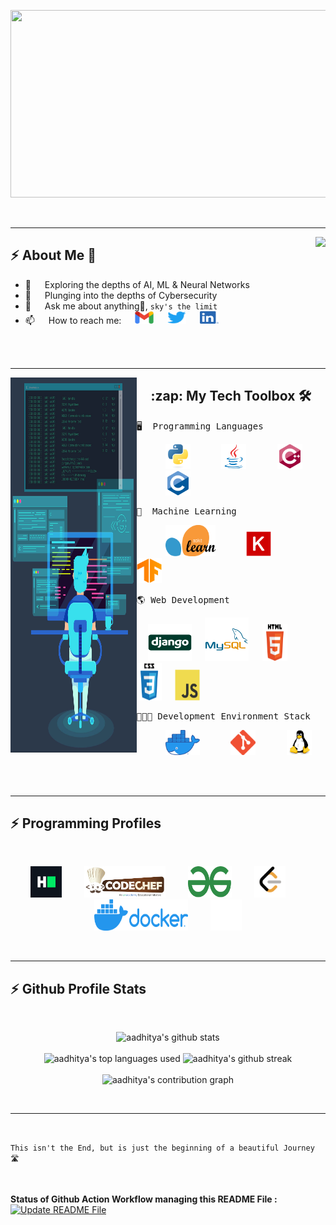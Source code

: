 <br><br>
<!--START_SECTION:header_gif-->
<p align="center">
  <img src="./assets/gif/header.gif" height=300 width=700>
</p>
<!--END_SECTION:header_gif-->

<br>


---


<!--<img align='right' src="https://miro.medium.com/max/1360/0*7Q3yvSIv_t0ioJ-Z.gif" height="190">-->
<img align='right' src="./assets/gif/face_id_effect.gif" height="190">

## :zap: About Me 👋

<!--START_SECTION:about_me-->
- 🔭 &emsp; Exploring the depths of AI, ML & Neural Networks
- 🌱 &emsp; Plunging into the depths of Cybersecurity
- 💬 &emsp; Ask me about anything🤫, `sky's the limit`
- 📫 &emsp; How to reach me: 
&emsp;
[<img src="./assets/img/gmail-logo.png" width="30" height="20" alt="gmail" />](mailto:aadhityas@gmail.com) 
&emsp;
[<img src="./assets/img/twitter-logo.png" width="30" height="20" alt="twitter" />](https://twitter.com/swaranesh)
&emsp;
[<img src="./assets/img/linkedin-logo.png" width="30" height="20" alt="linkedin" />](https://www.linkedin.com/in/aadhityasw/)
<!--- 👯 I’m looking to collaborate on ...-->
<!--END_SECTION:about_me-->

<br><br>


---


<img src="./assets/img/programmer.jpg" align="left" width="40%" height="600">

<h2 align="center"> :zap: My Tech Toolbox 🛠  </h2>

<!--START_SECTION:my_tech_toolbox-->
<p align="center" width="50%">
  
  <pre>🖥  Programming Languages </pre>
  &emsp;&emsp;&emsp;
  <code><img src="./assets/img/python-original.svg" alt="python" width="40" height="40"/></code>
  &emsp;&emsp;&emsp;
  <code><img src="./assets/img/java-original.svg" alt="java" width="40" height="40"/></code>
  &emsp;&emsp;&emsp;
  <code><img src="./assets/img/cplusplus-original.svg" alt="cpp" width="40" height="40"/></code>
  &emsp;&emsp;&emsp;
  <code><img src="./assets/img/c-original.svg" alt="c" width="40" height="40"/></code> 

  <pre>🚀  Machine Learning </pre>
  &emsp;&emsp;&emsp;
  <code><img src="./assets/img/sklearn.png" alt="sk-learn" width="80" height="50"/></code>
  &emsp;&emsp;&emsp;
  <code><img src="./assets/img/keras.png" alt="keras" width="40" height="40"/></code>
  &emsp;&emsp;&emsp;
  <code><img src="./assets/img/tensorflow.png" alt="tensorflow" width="40" height="40"/></code>

  <pre>🌎 Web Development </pre>
  &emsp;
  <code><img src="./assets/img/django-original.svg" alt="django" width="70" height="60"/></code>
  &emsp;
  <code><img src="./assets/img/mysql-original-wordmark.svg" alt="mysql" width="70" height="70"/></code> 
  &emsp;
  <code><img src="./assets/img/html5-original-wordmark.svg" alt="html" width="40" height="60"/></code>
  &emsp;
  <code><img src="./assets/img/css3-original-wordmark.svg" alt="css" width="40" height="60"/></code>
  &emsp;
  <code><img src="./assets/img/javascript-original.svg" alt="css" width="40" height="50"/></code> 
  
  <pre>👨🏻‍💻 Development Environment Stack </pre>
  &emsp;&emsp;&emsp;
  <code><img src="./assets/img/docker.png" alt="docker" width="55" height="40"/></code>
  &emsp;&emsp;&emsp;
  <code><img src="./assets/img/git.png" alt="git" width="40" height="40"/></code>
  &emsp;&emsp;&emsp;
  <code><img src="./assets/img/linux.svg" alt="linux" width="40" height="40"/></code>
</p>
<!--END_SECTION:my_tech_toolbox-->

<br><br>


---


## :zap: Programming Profiles
<br>

<!--START_SECTION:programming_profiles-->
<p align="center">
  <a href="https://www.hackerrank.com/aadhityasw"><img src="./assets/img/hackerrank-logo.png" width="50" height="50" alt="hackerrank" /></a>
  &emsp;&emsp;
  <a href="https://www.codechef.com/users/aadhityas"><img src="./assets/img/codechef-logo.png" width="130" height="50" alt="codechef" /></a>
  &emsp;&emsp;
  <a href="https://auth.geeksforgeeks.org/user/kabsuki/practice/"><img src="./assets/img/geeksforgeeks-logo.png" width="70" height="50" alt="geeksforgeeks" /></a>
  &emsp;&emsp;
  <a href="https://leetcode.com/aadhityasw/"><img src="./assets/img/leetcode-logo.png" width="50" height="50" alt="leetcode" /></a>
  &emsp;&emsp;
  <a href="https://hub.docker.com/u/aadhityasw"><img src="./assets/img/docker-full-logo.png" alt="docker-hub" width="150" height="50"/></a>
  &emsp;&emsp;
  <a href="https://github.com/aadhityasw"><img src="./assets/img/github-logo.png" alt="github" width="50" height="50"/></a>
  <!--&emsp;&emsp;
  <a href="https://www.kaggle.com/aadhityas"><img src="./assets/img/kaggle-logo.png" alt="kaggle" width="110" height="50"/></a>-->
</p>
<!--END_SECTION:programming_profiles-->

<br>


---


## :zap: Github Profile Stats

<br>
<!--START_SECTION:github_profile_stats-->
<p align="center">
  <img src="https://github-readme-stats.vercel.app/api?username=aadhityasw&show_icons=true&theme=calm&count_private=true&border_radius=15&include_all_commits=true&hide_border=true" width="60%" alt="aadhitya's github stats" />
  <br><br>
  <img src="https://github-readme-stats.vercel.app/api/top-langs?username=aadhityasw&theme=calm&border_radius=15&langs_count=8&layout=compact&hide_border=true" width="40%"  alt="aadhitya's top languages used" />
  <img src="https://github-readme-streak-stats.herokuapp.com/?user=aadhityasw&theme=calm&hide_border=true" alt="aadhitya's github streak" width="55%" />
  <br><br>
  <img src="https://activity-graph.herokuapp.com/graph?username=aadhityasw&theme=rogue&hide_border=true&color=df7b5f&bg_color=373f51&line=e6caaf&point=ecae49" width="90%" alt="aadhitya's contribution graph" />
</p>
<!--END_SECTION:github_profile_stats-->
<br>


---


<br>

` This isn't the End, but is just the beginning of a beautiful Journey 🛣  `

<br>

**Status of Github Action Workflow managing this README File :** [![Update README File](https://github.com/aadhityasw/aadhityasw/actions/workflows/update-readme.yml/badge.svg)](https://github.com/aadhityasw/aadhityasw/actions/workflows/update-readme.yml)
